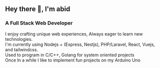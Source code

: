 <p class="header">
<h2 align="left">Hey there 👋, I'm abid</h1>
<h3 align="left">A Full Stack Web Developer</h3>
</p>

<p align="left">
  <span>I enjoy crafting unique web experiences, Always eager to learn new technologies.</span>
  <br>
  <span>I'm currently using Nodejs + (Express, Nestjs), PHP/Laravel, React, Vuejs, and tailwindcss.</span>
  <br>
  <span>Used to program in C/C++, Golang for system oriented projects</span>
  <br>
  <span>Once In a while I like to implement fun projects on my Arduino Uno</span>
</p>
